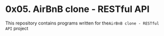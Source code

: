 # 0x05. AirBnB clone - RESTful API

This repository contains programs written for the`AirBnB clone - RESTful API` project
